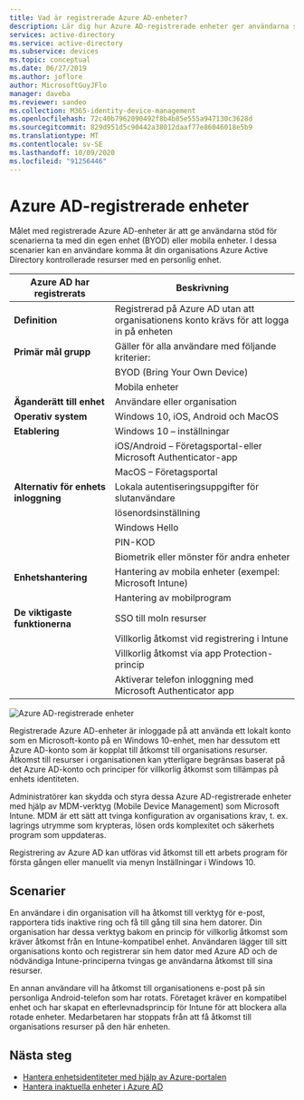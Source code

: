 ```yaml
---
title: Vad är registrerade Azure AD-enheter?
description: Lär dig hur Azure AD-registrerade enheter ger användarna stöd för BYOD (ta med din egen enhet) eller mobila enhets scenarier.
services: active-directory
ms.service: active-directory
ms.subservice: devices
ms.topic: conceptual
ms.date: 06/27/2019
ms.author: joflore
author: MicrosoftGuyJFlo
manager: daveba
ms.reviewer: sandeo
ms.collection: M365-identity-device-management
ms.openlocfilehash: 72c40b7962090492f8b4b85e555a947130c3628d
ms.sourcegitcommit: 829d951d5c90442a38012daaf77e86046018e5b9
ms.translationtype: MT
ms.contentlocale: sv-SE
ms.lasthandoff: 10/09/2020
ms.locfileid: "91256446"
---
```

# <a name="azure-ad-registered-devices"></a>Azure AD-registrerade enheter

Målet med registrerade Azure AD-enheter är att ge användarna stöd för scenarierna ta med din egen enhet (BYOD) eller mobila enheter. I dessa scenarier kan en användare komma åt din organisations Azure Active Directory kontrollerade resurser med en personlig enhet.

| Azure AD har registrerats | Beskrivning |
| --- | --- |
| **Definition** | Registrerad på Azure AD utan att organisationens konto krävs för att logga in på enheten |
| **Primär mål grupp** | Gäller för alla användare med följande kriterier: |
|   | BYOD (Bring Your Own Device) |
|   | Mobila enheter |
| **Äganderätt till enhet** | Användare eller organisation |
| **Operativ system** | Windows 10, iOS, Android och MacOS |
| **Etablering** | Windows 10 – inställningar |
|   | iOS/Android – Företagsportal-eller Microsoft Authenticator-app |
|   | MacOS – Företagsportal |
| **Alternativ för enhets inloggning** | Lokala autentiseringsuppgifter för slutanvändare |
|   | lösenordsinställning |
|   | Windows Hello |
|   | PIN-KOD |
|   | Biometrik eller mönster för andra enheter |
| **Enhetshantering** | Hantering av mobila enheter (exempel: Microsoft Intune) |
|   | Hantering av mobilprogram |
| **De viktigaste funktionerna** | SSO till moln resurser |
|   | Villkorlig åtkomst vid registrering i Intune |
|   | Villkorlig åtkomst via app Protection-princip |
|   | Aktiverar telefon inloggning med Microsoft Authenticator app |

![Azure AD-registrerade enheter](./media/concept-azure-ad-register/azure-ad-registered-device.png)

Registrerade Azure AD-enheter är inloggade på att använda ett lokalt konto som en Microsoft-konto på en Windows 10-enhet, men har dessutom ett Azure AD-konto som är kopplat till åtkomst till organisations resurser. Åtkomst till resurser i organisationen kan ytterligare begränsas baserat på det Azure AD-konto och principer för villkorlig åtkomst som tillämpas på enhets identiteten.

Administratörer kan skydda och styra dessa Azure AD-registrerade enheter med hjälp av MDM-verktyg (Mobile Device Management) som Microsoft Intune. MDM är ett sätt att tvinga konfiguration av organisations krav, t. ex. lagrings utrymme som krypteras, lösen ords komplexitet och säkerhets program som uppdateras. 

Registrering av Azure AD kan utföras vid åtkomst till ett arbets program för första gången eller manuellt via menyn Inställningar i Windows 10. 

## <a name="scenarios"></a>Scenarier

En användare i din organisation vill ha åtkomst till verktyg för e-post, rapportera tids inaktive ring och få till gång till sina hem datorer. Din organisation har dessa verktyg bakom en princip för villkorlig åtkomst som kräver åtkomst från en Intune-kompatibel enhet. Användaren lägger till sitt organisations konto och registrerar sin hem dator med Azure AD och de nödvändiga Intune-principerna tvingas ge användarna åtkomst till sina resurser.

En annan användare vill ha åtkomst till organisationens e-post på sin personliga Android-telefon som har rotats. Företaget kräver en kompatibel enhet och har skapat en efterlevnadsprincip för Intune för att blockera alla rotade enheter. Medarbetaren har stoppats från att få åtkomst till organisations resurser på den här enheten.

## <a name="next-steps"></a>Nästa steg

- [Hantera enhetsidentiteter med hjälp av Azure-portalen](device-management-azure-portal.md)
- [Hantera inaktuella enheter i Azure AD](manage-stale-devices.md)

